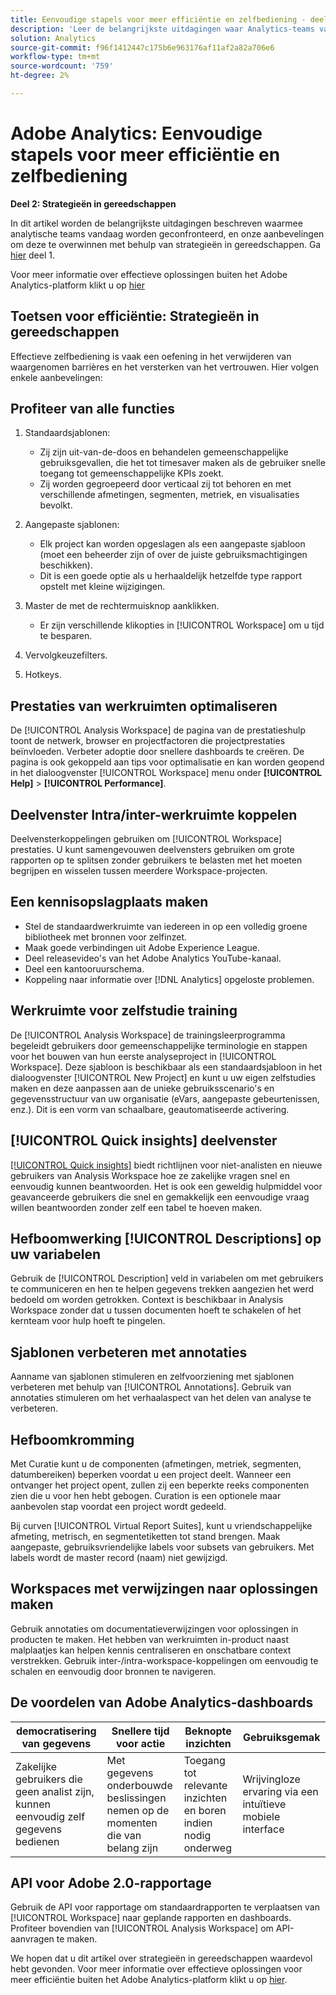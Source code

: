 ```yaml
---
title: Eenvoudige stapels voor meer efficiëntie en zelfbediening - deel twee
description: 'Leer de belangrijkste uitdagingen waar Analytics-teams vandaag de dag voor staan, en onze aanbevelingen om deze te overwinnen met behulp van strategieën in gereedschappen. '
solution: Analytics
source-git-commit: f96f1412447c175b6e963176af11af2a82a706e6
workflow-type: tm+mt
source-wordcount: '759'
ht-degree: 2%

---
```


# Adobe Analytics: Eenvoudige stapels voor meer efficiëntie en zelfbediening

**Deel 2: Strategieën in gereedschappen**

In dit artikel worden de belangrijkste uitdagingen beschreven waarmee analytische teams vandaag worden geconfronteerd, en onze aanbevelingen om deze te overwinnen met behulp van strategieën in gereedschappen. Ga [hier](/help/strategy/analytics-simple-hacks-for-efficiency-part-one.md) deel 1.

Voor meer informatie over effectieve oplossingen buiten het Adobe Analytics-platform klikt u op [hier](https://docs.google.com/document/d/1fSrC/_yHW04K61K0Phe4dtg1nCU4jDsqrHWc8KVvsJWk/edit?usp=sharing)

## Toetsen voor efficiëntie: Strategieën in gereedschappen

Effectieve zelfbediening is vaak een oefening in het verwijderen van waargenomen barrières en het versterken van het vertrouwen. Hier volgen enkele aanbevelingen:

## Profiteer van alle functies

1. Standaardsjablonen:

   * Zij zijn uit-van-de-doos en behandelen gemeenschappelijke gebruiksgevallen, die het tot timesaver maken als de gebruiker snelle toegang tot gemeenschappelijke KPIs zoekt.
   * Zij worden gegroepeerd door verticaal zij tot behoren en met verschillende afmetingen, segmenten, metriek, en visualisaties bevolkt.

1. Aangepaste sjablonen:

   * Elk project kan worden opgeslagen als een aangepaste sjabloon (moet een beheerder zijn of over de juiste gebruiksmachtigingen beschikken).
   * Dit is een goede optie als u herhaaldelijk hetzelfde type rapport opstelt met kleine wijzigingen.

1. Master de met de rechtermuisknop aanklikken.

   * Er zijn verschillende klikopties in [!UICONTROL Workspace] om u tijd te besparen.

1. Vervolgkeuzefilters.

1. Hotkeys.

## Prestaties van werkruimten optimaliseren

De [!UICONTROL Analysis Workspace] de pagina van de prestatieshulp toont de netwerk, browser en projectfactoren die projectprestaties beïnvloeden. Verbeter adoptie door snellere dashboards te creëren. De pagina is ook gekoppeld aan tips voor optimalisatie en kan worden geopend in het dialoogvenster [!UICONTROL Workspace] menu onder **[!UICONTROL Help]** > **[!UICONTROL Performance]**.

## Deelvenster Intra/inter-werkruimte koppelen

Deelvensterkoppelingen gebruiken om [!UICONTROL Workspace] prestaties. U kunt samengevouwen deelvensters gebruiken om grote rapporten op te splitsen zonder gebruikers te belasten met het moeten begrijpen en wisselen tussen meerdere Workspace-projecten.

## Een kennisopslagplaats maken

* Stel de standaardwerkruimte van iedereen in op een volledig groene bibliotheek met bronnen voor zelfinzet.
* Maak goede verbindingen uit Adobe Experience League.
* Deel releasevideo&#39;s van het Adobe Analytics YouTube-kanaal.
* Deel een kantooruurschema.
* Koppeling naar informatie over [!DNL Analytics] opgeloste problemen.

## Werkruimte voor zelfstudie training

De [!UICONTROL Analysis Workspace] de trainingsleerprogramma begeleidt gebruikers door gemeenschappelijke terminologie en stappen voor het bouwen van hun eerste analyseproject in [!UICONTROL Workspace]. Deze sjabloon is beschikbaar als een standaardsjabloon in het dialoogvenster [!UICONTROL New Project] en kunt u uw eigen zelfstudies maken en deze aanpassen aan de unieke gebruiksscenario&#39;s en gegevensstructuur van uw organisatie (eVars, aangepaste gebeurtenissen, enz.). Dit is een vorm van schaalbare, geautomatiseerde activering.

## [!UICONTROL Quick insights] deelvenster

[[!UICONTROL Quick insights]](https://experienceleague.adobe.com/docs/analytics/analyze/analysis-workspace/panels/quickinsight.html?lang=en) biedt richtlijnen voor niet-analisten en nieuwe gebruikers van Analysis Workspace hoe ze zakelijke vragen snel en eenvoudig kunnen beantwoorden. Het is ook een geweldig hulpmiddel voor geavanceerde gebruikers die snel en gemakkelijk een eenvoudige vraag willen beantwoorden zonder zelf een tabel te hoeven maken.

## Hefboomwerking [!UICONTROL Descriptions] op uw variabelen

Gebruik de [!UICONTROL Description] veld in variabelen om met gebruikers te communiceren en hen te helpen gegevens trekken aangezien het werd bedoeld om worden getrokken. Context is beschikbaar in Analysis Workspace zonder dat u tussen documenten hoeft te schakelen of het kernteam voor hulp hoeft te pingelen.

## Sjablonen verbeteren met annotaties

Aanname van sjablonen stimuleren en zelfvoorziening met sjablonen verbeteren met behulp van [!UICONTROL Annotations]. Gebruik van annotaties stimuleren om het verhaalaspect van het delen van analyse te verbeteren.

## Hefboomkromming

Met Curatie kunt u de componenten (afmetingen, metriek, segmenten, datumbereiken) beperken voordat u een project deelt. Wanneer een ontvanger het project opent, zullen zij een beperkte reeks componenten zien die u voor hen hebt gebogen. Curation is een optionele maar aanbevolen stap voordat een project wordt gedeeld.

Bij curven [!UICONTROL Virtual Report Suites], kunt u vriendschappelijke afmeting, metrisch, en segmentetiketten tot stand brengen. Maak aangepaste, gebruiksvriendelijke labels voor subsets van gebruikers. Met labels wordt de master record (naam) niet gewijzigd.

## Workspaces met verwijzingen naar oplossingen maken

Gebruik annotaties om documentatieverwijzingen voor oplossingen in producten te maken. Het hebben van werkruimten in-product naast malplaatjes kan helpen kennis centraliseren en onschatbare context verstrekken. Gebruik inter-/intra-workspace-koppelingen om eenvoudig te schalen en eenvoudig door bronnen te navigeren.

## De voordelen van Adobe Analytics-dashboards

| democratisering van gegevens | Snellere tijd voor actie | Beknopte inzichten | Gebruiksgemak |
| --- | --- | --- | --- |
| Zakelijke gebruikers die geen analist zijn, kunnen eenvoudig zelf gegevens bedienen | Met gegevens onderbouwde beslissingen nemen op de momenten die van belang zijn | Toegang tot relevante inzichten en boren indien nodig onderweg | Wrijvingloze ervaring via een intuïtieve mobiele interface |

## API voor Adobe 2.0-rapportage

Gebruik de API voor rapportage om standaardrapporten te verplaatsen van [!UICONTROL Workspace] naar geplande rapporten en dashboards. Profiteer bovendien van [!UICONTROL Analysis Workspace] om API-aanvragen te maken.

We hopen dat u dit artikel over strategieën in gereedschappen waardevol hebt gevonden. Voor meer informatie over effectieve oplossingen voor meer efficiëntie buiten het Adobe Analytics-platform klikt u op [hier](https://docs.google.com/document/d/1fSrC/_yHW04K61K0Phe4dtg1nCU4jDsqrHWc8KVvsJWk/edit?usp=sharing).
